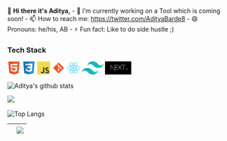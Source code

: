 👋 **Hi there it's Aditya,**
             - 🔭 I’m currently working on a Tool which is coming soon!
             - 📫 How to reach me: https://twitter.com/AdityaBarde8
             - 😄 Pronouns: he/his, AB
             - ⚡ Fun fact: Like to do side hustle ;)
             

### Tech Stack

<code><img height="30" src="/assets/html5-original.svg" alt="HTML5"></code>
<code><img height="30" src="/assets/css3-original.svg" alt="CSS3"></code>
<code><img height="30" src="/assets/javascript-original.svg" alt="Javascript"></code>
<code><img height="30" src="/assets/git.svg" alt="Git"></code>
<code><img height="30" src="/assets/react-original.svg" alt="React"></code>
<code><img height="30" src="/assets/tailwindcss.svg" alt="Tailwind CSS"></code>
<code><img height="30" src="/assets/nextjs.JPG" alt="NextJs"></code>

![Aditya's github stats](https://github-readme-stats.vercel.app/api?username=AdityaAB4)

<img src="https://github-profile-summary-cards.vercel.app/api/cards/profile-details?username=AdityaAB4&theme=vue" />


![Top Langs](https://github-readme-stats.vercel.app/api/top-langs/?username=AdityaAB4)


| <a href="https://github-readme-stats.vercel.app/api?username=AdityaAB4" /></a> | <a href="https://github.com/AdityaAB4/github-readme-stats"><img align="center" src="https://github-readme-stats.vercel.app/api/top-langs/?username=AdityaAB4&layout=compact&theme=buefy&hide_border=true" /></a> |
| ------------- | ------------- |
